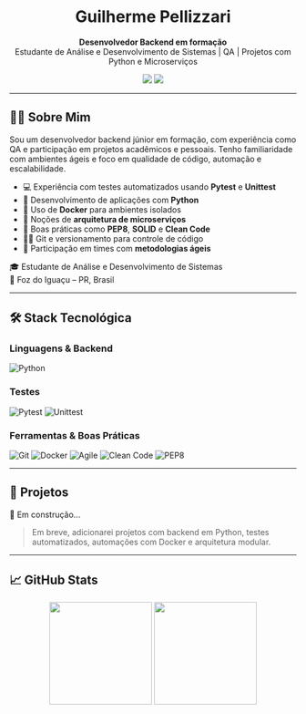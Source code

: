 <h1 align="center">Guilherme Pellizzari</h1>

<p align="center">
  <strong>Desenvolvedor Backend em formação</strong><br>
  Estudante de Análise e Desenvolvimento de Sistemas | QA | Projetos com Python e Microserviços
</p>

<p align="center">
  <a href="https://www.linkedin.com/in/guilhermepellizzari" target="_blank"><img src="https://img.shields.io/badge/LinkedIn-0077B5?style=for-the-badge&logo=linkedin&logoColor=white"/></a>
  <a href="mailto:guilhermepellizzari@gmail.com"><img src="https://img.shields.io/badge/Email-D14836?style=for-the-badge&logo=gmail&logoColor=white"/></a>
</p>

---

## 🧑‍💻 Sobre Mim

Sou um desenvolvedor backend júnior em formação, com experiência como QA e participação em projetos acadêmicos e pessoais. Tenho familiaridade com ambientes ágeis e foco em qualidade de código, automação e escalabilidade.

- 💻 Experiência com testes automatizados usando **Pytest** e **Unittest**
- 🐍 Desenvolvimento de aplicações com **Python**
- 🐳 Uso de **Docker** para ambientes isolados
- 🧱 Noções de **arquitetura de microserviços**
- 📐 Boas práticas como **PEP8**, **SOLID** e **Clean Code**
- 👨‍💻 Git e versionamento para controle de código
- 🔁 Participação em times com **metodologias ágeis**

🎓 Estudante de Análise e Desenvolvimento de Sistemas  
📍 Foz do Iguaçu – PR, Brasil

---

## 🛠️ Stack Tecnológica

### Linguagens & Backend
![Python](https://img.shields.io/badge/Python-3670A0?style=for-the-badge&logo=python&logoColor=yellow)

### Testes
![Pytest](https://img.shields.io/badge/Pytest-0A0A0A?style=for-the-badge&logo=pytest&logoColor=white)
![Unittest](https://img.shields.io/badge/Unittest-blue?style=for-the-badge)

### Ferramentas & Boas Práticas
![Git](https://img.shields.io/badge/Git-F05032?style=for-the-badge&logo=git&logoColor=white)
![Docker](https://img.shields.io/badge/Docker-2496ED?style=for-the-badge&logo=docker&logoColor=white)
![Agile](https://img.shields.io/badge/Agile-333333?style=for-the-badge&logo=agile&logoColor=white)
![Clean Code](https://img.shields.io/badge/Clean%20Code-%2300C853?style=for-the-badge)
![PEP8](https://img.shields.io/badge/PEP8-FFD43B?style=for-the-badge&logo=python&logoColor=black)

---

## 🚀 Projetos

🔧 Em construção...

> Em breve, adicionarei projetos com backend em Python, testes automatizados, automações com Docker e arquitetura modular.

---

## 📈 GitHub Stats

<p align="center">
  <img height="180em" src="https://github-readme-stats.vercel.app/api?username=guilhermepellizzari&show_icons=true&theme=tokyonight"/>
  <img height="180em" src="https://github-readme-stats.vercel.app/api/top-langs/?username=guilhermepellizzari&layout=compact&theme=tokyonight"/>
</p>
